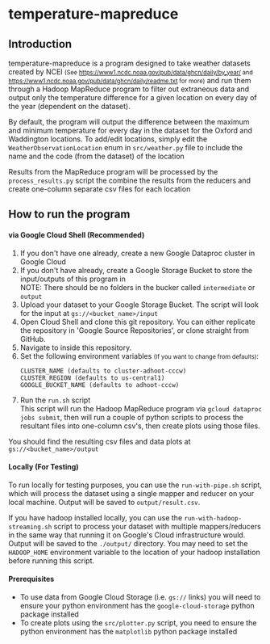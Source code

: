 # temperature-mapreduce

## Introduction
temperature-mapreduce is a program designed to take weather datasets created by NCEI 
<small>(See https://www1.ncdc.noaa.gov/pub/data/ghcn/daily/by_year/ and 
https://www1.ncdc.noaa.gov/pub/data/ghcn/daily/readme.txt
for more)</small>
and run them through a Hadoop MapReduce program to filter out extraneous data and output only the temperature 
difference for a given location on every day of the year (dependent on the dataset).

By default, the program will output the difference between the maximum and minimum temperature for every day in the 
dataset for the Oxford and Waddington locations.
To add/edit locations, simply edit the `WeatherObservationLocation` enum in `src/weather.py` file to include the name
and the code (from the dataset) of the location

Results from the MapReduce program will be processed by the `process_results.py` script the combine the results from
the reducers and create one-column separate csv files for each location

## How to run the program
#### via Google Cloud Shell (Recommended)
1. If you don't have one already, create a new Google Dataproc cluster in Google Cloud
2. If you don't have already, create a Google Storage Bucket to store the input/outputs of this program in
<br> NOTE: There should be no folders in the bucker called `intermediate` or `output`
3. Upload your dataset to your Google Storage Bucket. The script will look for the input at `gs://<bucket_name>/input`
4. Open Cloud Shell and clone this git repository. You can either replicate the repository in 
'Google Source Repositories', or clone straight from GitHub.
5. Navigate to inside this repository.
6. Set the following environment variables <small>(If you want to change from defaults)</small>:
    ```
    CLUSTER_NAME (defaults to cluster-adhoot-cccw)
    CLUSTER_REGION (defaults to us-central1)
    GOOGLE_BUCKET_NAME (defaults to adhoot-cccw)
   ```
7. Run the `run.sh` script
    <br>
    This script will run the Hadoop MapReduce program via `gcloud dataproc jobs submit`, then will run a couple of 
    python scripts to process the resultant files into one-column csv's, then create plots using those files.
    
You should find the resulting csv files and data plots at `gs://<bucket_name>/output`

#### Locally (For Testing)
To run locally for testing purposes, you can use the `run-with-pipe.sh` script, which will process the dataset using a 
single mapper and reducer on your local machine. Output will be saved to `output/result.csv`.

If you have hadoop installed locally, you can use the `run-with-hadoop-streaming.sh` script to process your dataset 
with multiple mappers/reducers in the same way that running it on Google's Cloud infrastructure would.
Output will be saved to the `./output/` directory. You may need to set the `HADOOP_HOME` environment variable to the
location of your hadoop installation before running this script.

#### Prerequisites
- To use data from Google Cloud Storage (i.e. `gs://` links) you will need to ensure your python environment 
has the `google-cloud-storage` python package installed
- To create plots using the `src/plotter.py` script, you need to ensure the python environment has the `matplotlib` 
python package installed
